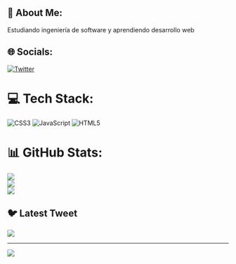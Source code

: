 ## 💫 About Me:
Estudiando ingeniería de software y aprendiendo desarrollo web


## 🌐 Socials:
[![Twitter](https://img.shields.io/badge/Twitter-%231DA1F2.svg?logo=Twitter&logoColor=white)](https://twitter.com/@jdiegoz95) 

# 💻 Tech Stack:
![CSS3](https://img.shields.io/badge/css3-%231572B6.svg?style=flat&logo=css3&logoColor=white) ![JavaScript](https://img.shields.io/badge/javascript-%23323330.svg?style=flat&logo=javascript&logoColor=%23F7DF1E) ![HTML5](https://img.shields.io/badge/html5-%23E34F26.svg?style=flat&logo=html5&logoColor=white)
# 📊 GitHub Stats:
![](https://github-readme-stats.vercel.app/api?username=Zam-Getsu&theme=dark&hide_border=false&include_all_commits=false&count_private=false)<br/>
![](https://github-readme-streak-stats.herokuapp.com/?user=Zam-Getsu&theme=dark&hide_border=false)<br/>
![](https://github-readme-stats.vercel.app/api/top-langs/?username=Zam-Getsu&theme=dark&hide_border=false&include_all_commits=false&count_private=false&layout=compact)

## 🐦 Latest Tweet
[![](https://gtce.itsvg.in/api?username=@jdiegoz95)](https://github.com/VishwaGauravIn/github-twitter-card-embed)

---
[![](https://visitcount.itsvg.in/api?id=Zam-Getsu&icon=2&color=9)](https://visitcount.itsvg.in)

<!-- Proudly created with GPRM ( https://gprm.itsvg.in ) -->
